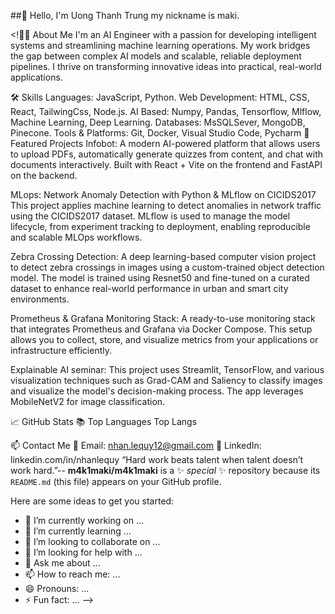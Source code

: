 ##👋 Hello, I'm Uong Thanh Trung my nickname is maki.

<!🧑‍💻 About Me
I'm an AI Engineer with a passion for developing intelligent systems and streamlining machine learning operations. My work bridges the gap between complex AI models and scalable, reliable deployment pipelines. I thrive on transforming innovative ideas into practical, real-world applications.

🛠️ Skills
Languages: JavaScript, Python.
Web Development: HTML, CSS, React, TailwingCss, Node.js.
AI Based: Numpy, Pandas, Tensorflow, Mlflow, Machine Learning, Deep Learning.
Databases: MsSQLSever, MongoDB, Pinecone.
Tools & Platforms: Git, Docker, Visual Studio Code, Pycharm
📌 Featured Projects
Infobot: A modern AI-powered platform that allows users to upload PDFs, automatically generate quizzes from content, and chat with documents interactively. Built with React + Vite on the frontend and FastAPI on the backend.

MLops: Network Anomaly Detection with Python & MLflow on CICIDS2017 This project applies machine learning to detect anomalies in network traffic using the CICIDS2017 dataset. MLflow is used to manage the model lifecycle, from experiment tracking to deployment, enabling reproducible and scalable MLOps workflows.

Zebra Crossing Detection: A deep learning-based computer vision project to detect zebra crossings in images using a custom-trained object detection model. The model is trained using Resnet50 and fine-tuned on a curated dataset to enhance real-world performance in urban and smart city environments.

Prometheus & Grafana Monitoring Stack: A ready-to-use monitoring stack that integrates Prometheus and Grafana via Docker Compose. This setup allows you to collect, store, and visualize metrics from your applications or infrastructure efficiently.

Explainable AI seminar: This project uses Streamlit, TensorFlow, and various visualization techniques such as Grad-CAM and Saliency to classify images and visualize the model's decision-making process. The app leverages MobileNetV2 for image classification.

📈 GitHub Stats
📚 Top Languages
Top Langs

📫 Contact Me
📧 Email: nhan.lequy12@gmail.com
💼 LinkedIn: linkedin.com/in/nhanlequy
“Hard work beats talent when talent doesn’t work hard.”--
**m4k1maki/m4k1maki** is a ✨ _special_ ✨ repository because its `README.md` (this file) appears on your GitHub profile.

Here are some ideas to get you started:

- 🔭 I’m currently working on ...
- 🌱 I’m currently learning ...
- 👯 I’m looking to collaborate on ...
- 🤔 I’m looking for help with ...
- 💬 Ask me about ...
- 📫 How to reach me: ...
- 😄 Pronouns: ...
- ⚡ Fun fact: ...
-->
